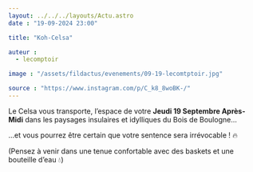 ```yaml
---
layout: ../../../layouts/Actu.astro
date : "19-09-2024 23:00"

title: "Koh-Celsa"

auteur :
  - lecomptoir

image : "/assets/fildactus/evenements/09-19-lecomtptoir.jpg"

source : "https://www.instagram.com/p/C_k8_8woBK-/"
---
```


Le Celsa vous transporte, l’espace de votre __Jeudi 19 Septembre Après-Midi__ dans les paysages insulaires et idylliques du Bois de Boulogne…

…et vous pourrez être certain que votre sentence sera irrévocable ! 🔥

(Pensez à venir dans une tenue confortable avec des baskets et une bouteille d’eau 💧)